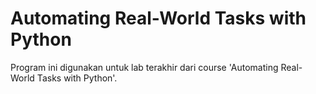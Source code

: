# Automating Real-World Tasks with Python
Program ini digunakan untuk lab terakhir dari course 'Automating Real-World Tasks with Python'.
